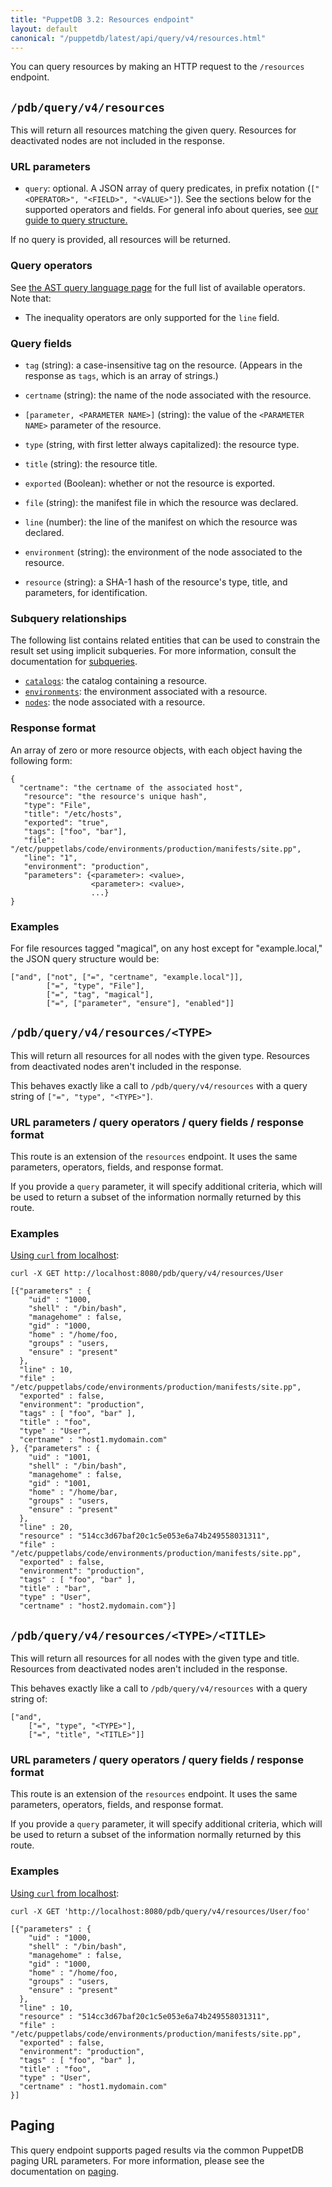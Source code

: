 ```yaml
---
title: "PuppetDB 3.2: Resources endpoint"
layout: default
canonical: "/puppetdb/latest/api/query/v4/resources.html"
---
```


[curl]: ../curl.html#using-curl-from-localhost-non-sslhttp
[paging]: ./paging.html
[query]: ./query.html
[subqueries]: ./ast.html#subquery-operators
[ast]: ./ast.html
[catalogs]: ./catalogs.html
[environments]: ./environments.html
[nodes]: ./nodes.html

You can query resources by making an HTTP request to the
`/resources` endpoint.

## `/pdb/query/v4/resources`

This will return all resources matching the given query. Resources for
deactivated nodes are not included in the response.

### URL parameters

* `query`: optional. A JSON array of query predicates, in prefix notation (`["<OPERATOR>", "<FIELD>", "<VALUE>"]`). See the sections below for the supported operators and fields. For general info about queries, see [our guide to query structure.][query]

If no query is provided, all resources will be returned.

### Query operators

See [the AST query language page][ast] for the full list of available operators. Note that:

* The inequality operators are only supported for the `line` field.

### Query fields

* `tag` (string): a case-insensitive tag on the resource. (Appears in the response as `tags`, which is an array of strings.)

* `certname` (string): the name of the node associated with the resource.

* `[parameter, <PARAMETER NAME>]` (string): the value of the `<PARAMETER NAME>` parameter of the resource.

* `type` (string, with first letter always capitalized): the resource type.

* `title` (string): the resource title.

* `exported` (Boolean): whether or not the resource is exported.

* `file` (string): the manifest file in which the resource was declared.

* `line` (number): the line of the manifest on which the resource was declared.

* `environment` (string): the environment of the node associated to the resource.

* `resource` (string): a SHA-1 hash of the resource's type, title, and parameters, for identification.

### Subquery relationships

The following list contains related entities that can be used to constrain the result set using implicit subqueries. For more information, consult the documentation for [subqueries][subqueries].

* [`catalogs`][catalogs]: the catalog containing a resource.
* [`environments`][environments]: the environment associated with a resource.
* [`nodes`][nodes]: the node associated with a resource.

### Response format

An array of zero or more resource objects, with each object having the
following form:

    {
      "certname": "the certname of the associated host",
       "resource": "the resource's unique hash",
       "type": "File",
       "title": "/etc/hosts",
       "exported": "true",
       "tags": ["foo", "bar"],
       "file": "/etc/puppetlabs/code/environments/production/manifests/site.pp",
       "line": "1",
       "environment": "production",
       "parameters": {<parameter>: <value>,
                      <parameter>: <value>,
                      ...}
    }

### Examples

For file resources tagged "magical", on any host except
for "example.local," the JSON query structure would be:

    ["and", ["not", ["=", "certname", "example.local"]],
            ["=", "type", "File"],
            ["=", "tag", "magical"],
            ["=", ["parameter", "ensure"], "enabled"]]


## `/pdb/query/v4/resources/<TYPE>`

This will return all resources for all nodes with the given
type. Resources from deactivated nodes aren't included in the
response.

This behaves exactly like a call to `/pdb/query/v4/resources` with a
query string of `["=", "type", "<TYPE>"]`.

### URL parameters / query operators / query fields / response format

This route is an extension of the `resources` endpoint. It uses the same parameters, operators, fields, and response format.

If you provide a `query` parameter, it will specify additional criteria, which will be
used to return a subset of the information normally returned by
this route.

### Examples

[Using `curl` from localhost][curl]:

    curl -X GET http://localhost:8080/pdb/query/v4/resources/User

    [{"parameters" : {
        "uid" : "1000,
        "shell" : "/bin/bash",
        "managehome" : false,
        "gid" : "1000,
        "home" : "/home/foo,
        "groups" : "users,
        "ensure" : "present"
      },
      "line" : 10,
      "file" : "/etc/puppetlabs/code/environments/production/manifests/site.pp",
      "exported" : false,
      "environment": "production",
      "tags" : [ "foo", "bar" ],
      "title" : "foo",
      "type" : "User",
      "certname" : "host1.mydomain.com"
    }, {"parameters" : {
        "uid" : "1001,
        "shell" : "/bin/bash",
        "managehome" : false,
        "gid" : "1001,
        "home" : "/home/bar,
        "groups" : "users,
        "ensure" : "present"
      },
      "line" : 20,
      "resource" : "514cc3d67baf20c1c5e053e6a74b249558031311",
      "file" : "/etc/puppetlabs/code/environments/production/manifests/site.pp",
      "exported" : false,
      "environment": "production",
      "tags" : [ "foo", "bar" ],
      "title" : "bar",
      "type" : "User",
      "certname" : "host2.mydomain.com"}]

## `/pdb/query/v4/resources/<TYPE>/<TITLE>`

This will return all resources for all nodes with the given type and
title. Resources from deactivated nodes aren't included in the
response.

This behaves exactly like a call to `/pdb/query/v4/resources` with a
query string of:

    ["and",
        ["=", "type", "<TYPE>"],
        ["=", "title", "<TITLE>"]]

### URL parameters / query operators / query fields / response format

This route is an extension of the `resources` endpoint. It uses the same parameters, operators, fields, and response format.

If you provide a `query` parameter, it will specify additional criteria, which will be
used to return a subset of the information normally returned by
this route.

### Examples

[Using `curl` from localhost][curl]:

    curl -X GET 'http://localhost:8080/pdb/query/v4/resources/User/foo'

    [{"parameters" : {
        "uid" : "1000,
        "shell" : "/bin/bash",
        "managehome" : false,
        "gid" : "1000,
        "home" : "/home/foo,
        "groups" : "users,
        "ensure" : "present"
      },
      "line" : 10,
      "resource" : "514cc3d67baf20c1c5e053e6a74b249558031311",
      "file" : "/etc/puppetlabs/code/environments/production/manifests/site.pp",
      "exported" : false,
      "environment": "production",
      "tags" : [ "foo", "bar" ],
      "title" : "foo",
      "type" : "User",
      "certname" : "host1.mydomain.com"
    }]

## Paging

This query endpoint supports paged results via the common PuppetDB paging
URL parameters. For more information, please see the documentation
on [paging][paging].

